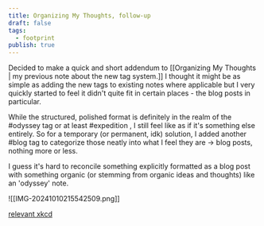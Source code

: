 ```yaml
---
title: Organizing My Thoughts, follow-up
draft: false
tags:
  - footprint
publish: true
---
```



Decided to make a quick and short addendum to [[Organizing My Thoughts | my previous note about the new tag system.]] I thought it might be as simple as adding the new tags to existing notes where applicable but I very quickly started to feel it didn't quite fit in certain places - the blog posts in particular.

While the structured, polished format is definitely in the realm of the #odyssey tag or at least #expedition , I still feel like as if it's something else entirely. So for a temporary (or permanent, idk) solution, I added another #blog tag to categorize those neatly into what I feel they are -> blog posts, nothing more or less.

I guess it's hard to reconcile something explicitly formatted as a blog post with something organic (or stemming from organic ideas and thoughts) like an 'odyssey' note. 

![[IMG-20241010215542509.png]]

[relevant xkcd](https://xkcd.com/1077/)
